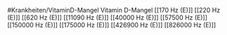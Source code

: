 #Krankheiten/VitaminD-Mangel
Vitamin D-Mangel
[[170 Hz (E)]]
[[220 Hz (E)]]
[[620 Hz (E)]]
[[11090 Hz (E)]]
[[40000 Hz (E)]]
[[57500 Hz (E)]]
[[150000 Hz (E)]]
[[175000 Hz (E)]]
[[426900 Hz (E)]]
[[826000 Hz (E)]]
